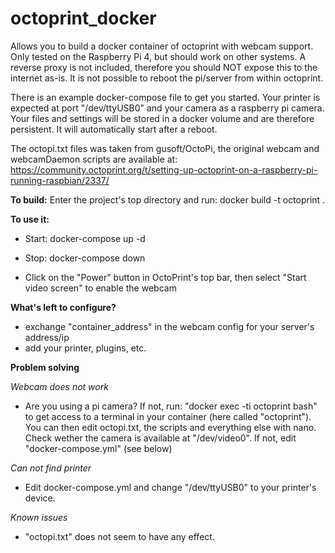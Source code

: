 # octoprint_docker

Allows you to build a docker container of octoprint with webcam support. Only tested on the Raspberry Pi 4, but should work on other systems. A reverse proxy is not included, therefore you should NOT expose this to the internet as-is. It is not possible to reboot the pi/server from within octoprint.

There is an example docker-compose file to get you started. Your printer is expected at port "/dev/ttyUSB0" and your camera as a raspberry pi camera. Your files and settings will be stored in a docker volume and are therefore persistent. It will automatically start after a reboot.

The octopi.txt files was taken from gusoft/OctoPi, the original webcam and webcamDaemon scripts are available at:  https://community.octoprint.org/t/setting-up-octoprint-on-a-raspberry-pi-running-raspbian/2337/



**To build:**
Enter the project's top directory and run:
docker build -t octoprint .

**To use it:**

- Start:
docker-compose up -d
- Stop:
docker-compose down

- Click on the "Power" button in OctoPrint's top bar, then select "Start video screen" to enable the webcam

**What's left to configure?**
- exchange "container_address" in the webcam config for your server's address/ip
- add your printer, plugins, etc.

**Problem solving**

*Webcam does not work*

- Are you using a pi camera? If not, run:
"docker exec -ti octoprint bash"
to get access to a terminal in your container (here called "octoprint"). You can then edit octopi.txt, the scripts and everything else with nano. Check wether the camera is available at "/dev/video0". If not, edit "docker-compose.yml" (see below)

*Can not find printer*

- Edit docker-compose.yml and change "/dev/ttyUSB0" to your printer's device.

*Known issues*

- "octopi.txt" does not seem to have any effect.
